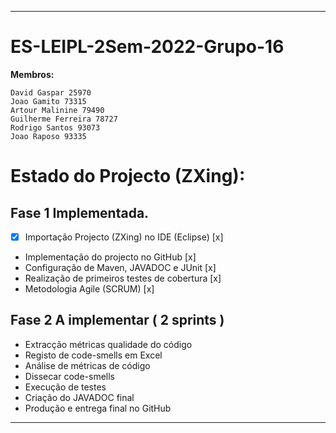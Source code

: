 
-----------------------------------
# ES-LEIPL-2Sem-2022-Grupo-16 #
**Membros:**
```
David Gaspar 25970
Joao Gamito 73315
Artour Malinine 79490
Guilherme Ferreira 78727
Rodrigo Santos 93073
Joao Raposo 93335
```

# Estado do Projecto (ZXing): #
## Fase 1 Implementada.
  - [x] Importação Projecto (ZXing) no IDE  (Eclipse) [x]
  - Implementação do projecto no GitHub [x]
  - Configuração de Maven, JAVADOC e JUnit [x]
  - Realização de primeiros testes de cobertura [x]
  - Metodologia Agile (SCRUM) [x]
  
## Fase 2 A implementar ( 2 sprints )
  - Extracção métricas qualidade do código
  - Registo de code-smells em Excel
  - Análise de métricas de código
  - Dissecar code-smells
  - Execução de testes
  - Criação do JAVADOC final
  - Produção e entrega final no GitHub

-----------------------------------
